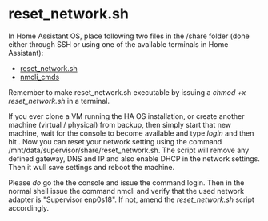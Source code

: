 # reset_network.sh

In Home Assistant OS, place following two files in the /share folder (done either through SSH or using one of the available terminals in Home Assistant):
- [reset_network.sh](https://github.com/henriklund/Home-Assistant/blob/main/shell/reset_network.sh)
- [nmcli_cmds](https://github.com/henriklund/Home-Assistant/blob/main/shell/nmcli_cmds)

Remember to make reset_network.sh executable by issuing a _chmod +x reset_network.sh_ in a terminal.

If you ever clone a VM running the HA OS installation, or create another machine (virtual / physical) from backup, then simply start that new machine, wait for the console to become available and type _login_ and then hit <enter>.
Now you can reset your network setting using the command /mnt/data/supervisor/share/reset_network.sh. The script will remove any defined gateway, DNS and IP and also enable DHCP in the network settings. Then it wull save settings
and reboot the machine.

Please _do_ go the the console and issue the command login. Then in the normal shell issue the command nmcli and verify that the used network adapter is "Supervisor enp0s18". If not, amend the _reset_network.sh_ script accordingly.
